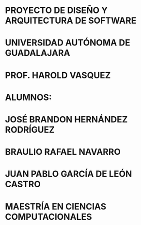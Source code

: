 # PROYECTO DE DISEÑO Y ARQUITECTURA DE SOFTWARE
# UNIVERSIDAD AUTÓNOMA DE GUADALAJARA
# PROF. HAROLD VASQUEZ
# ALUMNOS:
# JOSÉ BRANDON HERNÁNDEZ RODRÍGUEZ
# BRAULIO RAFAEL NAVARRO
# JUAN PABLO GARCÍA DE LEÓN CASTRO
# MAESTRÍA EN CIENCIAS COMPUTACIONALES